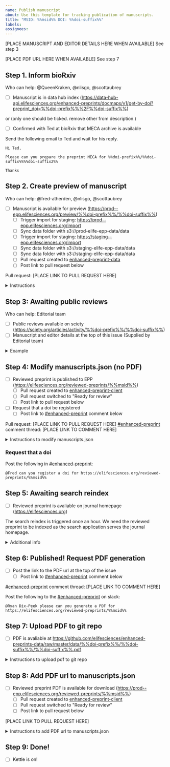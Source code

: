 ```yaml
---
name: Publish manuscript
about: Use this template for tracking publication of manuscripts.
title: "MSID: %%msid%% DOI: %%doi-suffix%%"
labels: 
assignees: 
---
```


[PLACE MANUSCRIPT AND EDITOR DETAILS HERE WHEN AVAILABLE] See step 3

[PLACE PDF URL HERE WHEN AVAILABLE] See step 7

## Step 1. Inform bioRxiv

Who can help: @QueenKraken, @nlisgo, @scottaubrey

- [ ] Manuscript is in data hub index (https://data-hub-api.elifesciences.org/enhanced-preprints/docmaps/v1/get-by-doi?preprint_doi=%%doi-prefix%%%2F%%doi-suffix%%)

or (only one should be ticked. remove other from description.)

- [ ] Confirmed with Ted at bioRxiv that MECA archive is available

Send the following email to Ted and wait for his reply.

```
Hi Ted,

Please can you prepare the preprint MECA for %%doi-prefix%%/%%doi-suffix%%%%doi-suffix2%%

Thanks
```

## Step 2. Create preview of manuscript

Who can help: @fred-atherden, @nlisgo, @scottaubrey

- [ ] Manuscript is available for preview (https://prod--epp.elifesciences.org/preview/%%doi-prefix%%/%%doi-suffix%%)
    - [ ] Trigger import for staging: https://prod--epp.elifesciences.org/import
    - [ ] Sync data folder with s3://prod-elife-epp-data/data
    - [ ] Trigger import for staging: https://staging--epp.elifesciences.org/import
    - [ ] Sync data folder with s3://staging-elife-epp-data/data
    - [ ] Sync data folder with s3://staging-elife-epp-data/data
    - [ ] Pull request created to [enhanced-preprint-data](https://github.com/elifesciences/enhanced-preprints-data/pulls)
    - [ ] Post link to pull request below

Pull request: [PLACE LINK TO PULL REQUEST HERE]

<details>
<summary>Instructions</summary>

```
$ git clone git@github.com:elifesciences/enhanced-preprints-data.git
$ cd enhanced-preprints-data
$ git checkout -b import-%%doi-suffix%% origin/master
$ ./scripts/fetch_meca_archive.sh %%doi-suffix%% incoming/
$ ./scripts/extract_mecas.sh incoming/ data/
$ rm -rf incoming/
$ git add .
$ git commit -m 'import-%%doi-suffix%%'
$ git push -u origin import-%%doi-suffix%%
```

If there is an issue with the meca file then we should contact Ted and bioRxiv and write a comment on this issue.

Create pull request: https://github.com/elifesciences/enhanced-preprints-data/compare/master...import-%%doi-suffix%%

Once the PR is created we should review on github and merge in.

Once the data folder is prepared with the new manuscript folders we need to sync that data folder with the staging s3 bucket:

```
aws s3 sync ./data s3://staging-elife-epp-data/data --delete
```

Visit https://staging--epp.elifesciences.org/import and hit the import button.

Once the data folder is prepared with the new manuscript folders we need to sync that data folder with the prod s3 bucket:

```
aws s3 sync ./data s3://prod-elife-epp-data/data --delete
```

Visit https://prod--epp.elifesciences.org/import and hit the import button.
</details>

## Step 3: Awaiting public reviews

Who can help: Editorial team

- [ ] Public reviews available on sciety (https://sciety.org/articles/activity/%%doi-prefix%%/%%doi-suffix%%)
- [ ] Manuscript and editor details at the top of this issue (Supplied by Editorial team)

<details>
<summary>Example</summary>

```
"msas": "Genetics and Genomics", "Neuroscience"
"msid": "84628"
"version": "1"
"preprintDoi": "10.1101/2022.10.28.514241"
"articleType": "Reviewed Preprint"
"status": "Published from the original preprint after peer review and assessment by eLife."

"Reviewed Preprint posted": "2023-01-02"
"Sent for peer review": "2022-10-28"
"Posted to bioRxiv": "2022-11-21" (link: "Go to bioRxiv": "https://www.biorxiv.org/content/10.1101/2022.10.28.514241v1")

Editors:
Reviewing Editor
Michael B Eisen
University of California, Berkeley, United States
Senior Editor
Michael B Eisen
University of California, Berkeley, United States
```

</details>

## Step 4: Modify manuscripts.json (no PDF)

- [ ] Reviewed preprint is published to EPP (https://elifesciences.org/reviewed-preprints/%%msid%%)
    - [ ] Pull request created to [enhanced-preprint-client](https://github.com/elifesciences/enhanced-preprints-client/pulls)
    - [ ] Pull request switched to "Ready for review"
    - [ ] Post link to pull request below
- [ ] Request that a doi be registered
    - [ ] Post link to [#enhanced-preprint](https://elifesciences.slack.com/archives/C03EVJSUA77) comment below

Pull request: [PLACE LINK TO PULL REQUEST HERE]
[#enhanced-preprint](https://elifesciences.slack.com/archives/C03EVJSUA77) comment thread: [PLACE LINK TO COMMENT HERE]

<details>
<summary>Instructions to modify manuscripts.json</summary>

- Visit: https://github.com/elifesciences/enhanced-preprints-client/actions/workflows/publish-manuscript.yaml
- Click: Run workflow
- Complete the form and click "Run workflow"
- A successful run should result in a new pull request at https://github.com/elifesciences/enhanced-preprints-client/pulls
- Open the pull request and click the "Ready for review" button to trigger tests
- Once the tests pass and you are happy with the changes the PR can be merged

Example pull request: https://github.com/elifesciences/enhanced-preprints-client/pull/334/files

Once the pull request is merged in it should be available a few minutes later.

</details>

### Request that a doi

Post the following in [#enhanced-preprint](https://elifesciences.slack.com/archives/C03EVJSUA77):

```
@Fred can you register a doi for https://elifesciences.org/reviewed-preprints/%%msid%%
```

## Step 5: Awaiting search reindex

- [ ] Reviewed preprint is avaliable on journal homepage (https://elifesciences.org)

The search reindex is triggered once an hour. We need the reviewed preprint to be indexed as the search application serves the journal homepage.

<details>
<summary>Additional info</summary>

If needed, the jenkins pipeline to reindex search can be triggered sooner.

https://alfred.elifesciences.org/job/process/job/process-reindex-reviewed-preprints/

</details>

## Step 6: Published! Request PDF generation

- [ ] Post the link to the PDF url at the top of the issue
    - [ ] Post link to [#enhanced-preprint](https://elifesciences.slack.com/archives/C03EVJSUA77) comment below

[#enhanced-preprint](https://elifesciences.slack.com/archives/C03EVJSUA77) comment thread: [PLACE LINK TO COMMENT HERE]

Post the following to the [#enhanced-preprint](https://elifesciences.slack.com/archives/C03EVJSUA77) on slack:

```
@Ryan Dix-Peek please can you generate a PDF for https://elifesciences.org/reviewed-preprints/%%msid%%
```

## Step 7: Upload PDF to git repo

- [ ] PDF is avaliable at https://github.com/elifesciences/enhanced-preprints-data/raw/master/data/%%doi-prefix%%/%%doi-suffix%%/%%doi-suffix%%.pdf

<details>
<summary>Instructions to upload pdf to git repo</summary>

Download the PDF and rename to `%%doi-suffix%%.pdf`
Goto: https://github.com/elifesciences/enhanced-preprints-data/upload/master/data/%%doi-prefix%%/%%doi-suffix%%
Upload the file `%%doi-suffix%%.pdf` and commit directly to the master branch

</details>

## Step 8: Add PDF url to manuscripts.json

- [ ] Reviewed preprint PDF is available for download (https://prod--epp.elifesciences.org/reviewed-preprints/%%msid%%)
    - [ ] Pull request created to [enhanced-preprint-client](https://github.com/elifesciences/enhanced-preprints-client/pulls)
    - [ ] Pull request switched to "Ready for review"
    - [ ] Post link to pull request below

[PLACE LINK TO PULL REQUEST HERE]

<details>
<summary>Instructions to add PDF url to manuscripts.json</summary>

- Visit: https://github.com/elifesciences/enhanced-preprints-client/actions/workflows/add-pdf-url-to-manuscript.yaml
- Click: Run workflow
- Complete the form and click "Run workflow"
- A successful run should result in a new pull request at https://github.com/elifesciences/enhanced-preprints-client/pulls
- Open the pull request and click the "Ready for review" button to trigger tests
- Once the tests pass and you are happy with the changes the PR can be merged

Example pull request: https://github.com/elifesciences/enhanced-preprints-client/pull/397/files

Once the pull request is merged in it should be available a few minutes later.

</details>

## Step 9: Done!

- [ ] Kettle is on!
